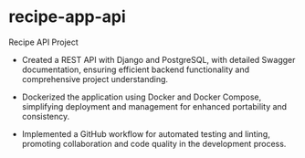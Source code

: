 # recipe-app-api
Recipe API Project

- Created a REST API with Django and PostgreSQL, with detailed Swagger documentation, ensuring efficient backend
functionality and comprehensive project understanding.

- Dockerized the application using Docker and Docker Compose, simplifying deployment and management for
enhanced portability and consistency.

- Implemented a GitHub workflow for automated testing and linting, promoting collaboration and code quality in the
development process.
